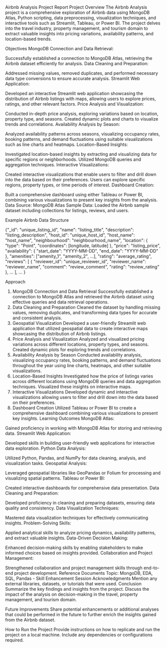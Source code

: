 Airbnb Analysis Project Report
Project Overview
The Airbnb Analysis project is a comprehensive exploration of Airbnb data using MongoDB Atlas, Python scripting, data preprocessing, visualization techniques, and interactive tools such as Streamlit, Tableau, or Power BI. The project delves into the travel industry, property management, and tourism domain to extract valuable insights into pricing variations, availability patterns, and location-based trends.

Objectives
MongoDB Connection and Data Retrieval:

Successfully established a connection to MongoDB Atlas, retrieving the Airbnb dataset efficiently for analysis.
Data Cleaning and Preparation:

Addressed missing values, removed duplicates, and performed necessary data type conversions to ensure accurate analysis.
Streamlit Web Application:

Developed an interactive Streamlit web application showcasing the distribution of Airbnb listings with maps, allowing users to explore prices, ratings, and other relevant factors.
Price Analysis and Visualization:

Conducted in-depth price analysis, exploring variations based on location, property type, and seasons. Created dynamic plots and charts to visualize trends and correlations.
Availability Analysis by Season:

Analyzed availability patterns across seasons, visualizing occupancy rates, booking patterns, and demand fluctuations using suitable visualizations such as line charts and heatmaps.
Location-Based Insights:

Investigated location-based insights by extracting and visualizing data for specific regions or neighborhoods. Utilized MongoDB queries and aggregation techniques.
Interactive Visualizations:

Created interactive visualizations that enable users to filter and drill down into the data based on their preferences. Users can explore specific regions, property types, or time periods of interest.
Dashboard Creation:

Built a comprehensive dashboard using either Tableau or Power BI, combining various visualizations to present key insights from the analysis.
Data
Source: MongoDB Atlas
Sample Data: Loaded the Airbnb sample dataset including collections for listings, reviews, and users.

Example Airbnb Data Structure

{"_id": "unique_listing_id",
 "name": "listing_title",
 "description": "listing_description",
 "host_id": "unique_host_id",
 "host_name": "host_name",
 "neighbourhood": "neighbourhood_name",
 "location": {
   "type": "Point",
   "coordinates": [longitude, latitude]
 },
 "price": "listing_price",
 "availability": {
   "start_date": "YYYY-MM-DD",
   "end_date": "YYYY-MM-DD"
 },
 "amenities": ["amenity_1", "amenity_2", ...],
 "rating": "average_rating",
 "reviews": [
   {
     "reviewer_id": "unique_reviewer_id",
     "reviewer_name": "reviewer_name",
     "comment": "review_comment",
     "rating": "review_rating"
   }, ...
  ], ...
}


Approach
1. MongoDB Connection and Data Retrieval
Successfully established a connection to MongoDB Atlas and retrieved the Airbnb dataset using effective queries and data retrieval operations.
2. Data Cleaning and Preparation
Cleaned the dataset by handling missing values, removing duplicates, and transforming data types for accurate and consistent analysis.
3. Geospatial Visualization
Developed a user-friendly Streamlit web application that utilized geospatial data to create interactive maps showcasing the distribution of Airbnb listings.
4. Price Analysis and Visualization
Analyzed and visualized pricing variations across different locations, property types, and seasons. Created dynamic plots for exploring trends and correlations.
5. Availability Analysis by Season
Conducted availability analysis, visualizing occupancy rates, booking patterns, and demand fluctuations throughout the year using line charts, heatmaps, and other suitable visualizations.
6. Location-Based Insights
Investigated how the price of listings varies across different locations using MongoDB queries and data aggregation techniques. Visualized these insights on interactive maps.
7. Interactive Visualizations
Developed dynamic and interactive visualizations allowing users to filter and drill down into the data based on their preferences.
8. Dashboard Creation
Utilized Tableau or Power BI to create a comprehensive dashboard combining various visualizations to present key insights.
Learning Outcomes
MongoDB Atlas:

Gained proficiency in working with MongoDB Atlas for storing and retrieving data.
Streamlit Web Application:

Developed skills in building user-friendly web applications for interactive data exploration.
Python Data Analysis:

Utilized Python, Pandas, and NumPy for data cleaning, analysis, and visualization tasks.
Geospatial Analysis:

Leveraged geospatial libraries like GeoPandas or Folium for processing and visualizing spatial patterns.
Tableau or Power BI:

Created interactive dashboards for comprehensive data presentation.
Data Cleaning and Preparation:

Developed proficiency in cleaning and preparing datasets, ensuring data quality and consistency.
Data Visualization Techniques:

Mastered data visualization techniques for effectively communicating insights.
Problem-Solving Skills:

Applied analytical skills to analyze pricing dynamics, availability patterns, and extract valuable insights.
Data-Driven Decision Making:

Enhanced decision-making skills by enabling stakeholders to make informed choices based on insights provided.
Collaboration and Project Management:

Strengthened collaboration and project management skills through end-to-end project development.
Reference Documents
Topic: MongoDB, EDA, SQL, Pandas - Skill Enhancement Session
Acknowledgments
Mention any external libraries, datasets, or tutorials that were used.
Conclusion
Summarize the key findings and insights from the project. Discuss the impact of the analysis on decision-making in the travel, property management, and tourism domain.

Future Improvements
Share potential enhancements or additional analyses that could be performed in the future to further enrich the insights gained from the Airbnb dataset.

How to Run the Project
Provide instructions on how to replicate and run the project on a local machine. Include any dependencies or configurations required.
